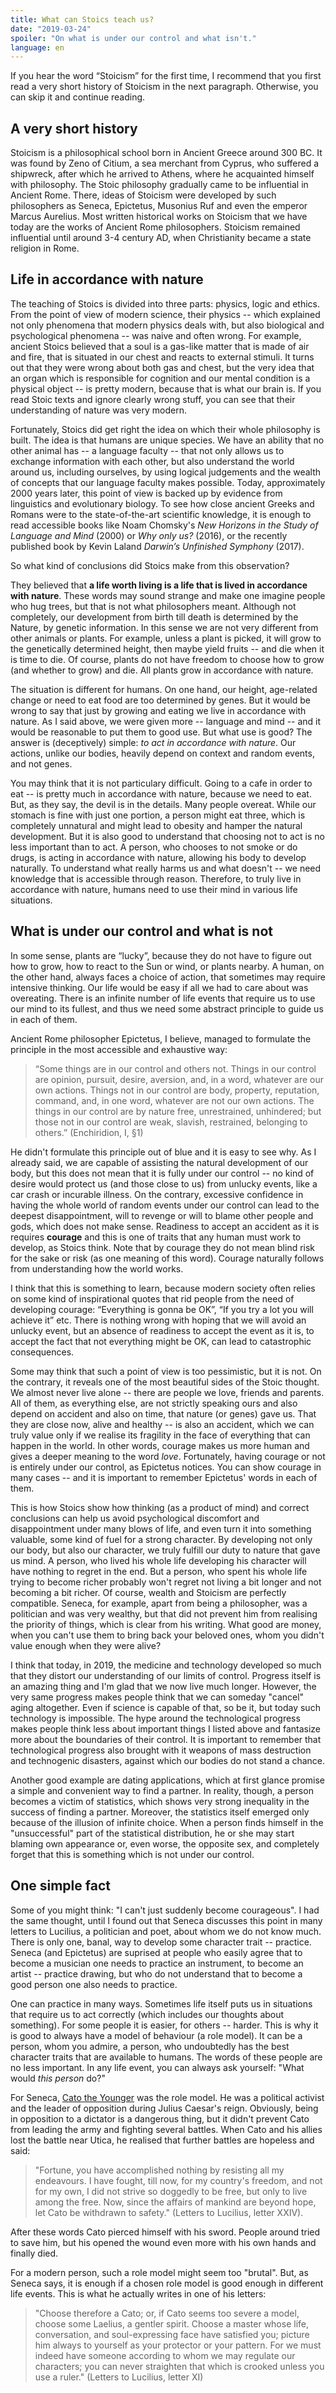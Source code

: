 ```yaml
---
title: What can Stoics teach us?
date: "2019-03-24"
spoiler: "On what is under our control and what isn't."
language: en
---
```


If you hear the word “Stoicism” for the first time, I recommend that you first read a very short history of Stoicism in the next paragraph. Otherwise, you can skip it and continue reading.

## A very short history

Stoicism is a philosophical school born in Ancient Greece around 300 BC. It was found by Zeno of Citium, a sea merchant from Cyprus, who suffered a shipwreck, after which he arrived to Athens, where he acquainted himself with philosophy. The Stoic philosophy gradually came to be influential in Ancient Rome. There, ideas of Stoicism were developed by such philosophers as Seneca, Epictetus, Musonius Ruf and even the emperor Marcus Aurelius. Most written historical works on Stoicism that we have today are the works of Ancient Rome philosophers. Stoicism remained influential until around 3-4 century AD, when Christianity became a state religion in Rome.

## Life in accordance with nature

The teaching of Stoics is divided into three parts: physics, logic and ethics. From the point of view of modern science, their physics -- which explained not only phenomena that modern physics deals with, but also biological and psychological phenomena -- was naive and often wrong. For example, ancient Stoics believed that a soul is a gas-like matter that is made of air and fire, that is situated in our chest and reacts to external stimuli. It turns out that they were wrong about both gas and chest, but the very idea that an organ which is responsible for cognition and our mental condition is a physical object -- is pretty modern, because that is what our brain is. If you read Stoic texts and ignore clearly wrong stuff, you can see that their understanding of nature was very modern.

Fortunately, Stoics did get right the idea on which their whole philosophy is built. The idea is that humans are unique species. We have an ability that no other animal has -- a language faculty -- that not only allows us to exchange information with each other, but also understand the world around us, including ourselves, by using logical judgements and the wealth of concepts that our language faculty makes possible. Today, approximately 2000 years later, this point of view is backed up by evidence from linguistics and evolutionary biology. To see how close ancient Greeks and Romans were to the state-of-the-art scientific knowledge, it is enough to read accessible books like Noam Chomsky's _New Horizons in the Study of Language and Mind_ (2000) or _Why only us?_ (2016), or the recently published book by Kevin Laland _Darwin’s Unfinished Symphony_ (2017).

So what kind of conclusions did Stoics make from this observation?

They believed that **a life worth living is a life that is lived in accordance with nature**. These words may sound strange and make one imagine people who hug trees, but that is not what philosophers meant. Although not completely, our development from birth till death is determined by the Nature, by genetic information. In this sense we are not very different from other animals or plants. For example, unless a plant is picked, it will grow to the genetically determined height, then maybe yield fruits -- and die when it is time to die. Of course, plants do not have freedom to choose how to grow (and whether to grow) and die. All plants grow in accordance with nature.

The situation is different for humans. On one hand, our height, age-related change or need to eat food are too determined by genes. But it would be wrong to say that just by growing and eating we live in accordance with nature. As I said above, we were given more -- language and mind -- and it would be reasonable to put them to good use. But what use is good? The answer is (deceptively) simple: _to act in accordance with nature_. Our actions, unlike our bodies, heavily depend on context and random events, and not genes.

You may think that it is not particulary difficult. Going to a cafe in order to eat -- is pretty much in accordance with nature, because we need to eat. But, as they say, the devil is in the details. Many people overeat. While our stomach is fine with just one portion, a person might eat three, which is completely unnatural and might lead to obesity and hamper the natural development. But it is also good to understand that choosing not to act is no less important than to act. A person, who chooses to not smoke or do drugs, is acting in accordance with nature, allowing his body to develop naturally. To understand what really harms us and what doesn't -- we need knowledge that is accessible through reason. Therefore, to truly live in accordance with nature, humans need to use their mind in various life situations.

## What is under our control and what is not

In some sense, plants are “lucky”, because they do not have to figure out how to grow, how to react to the Sun or wind, or plants nearby. A human, on the other hand, always faces a choice of action, that sometimes may require intensive thinking. Our life would be easy if all we had to care about was overeating. There is an infinite number of life events that require us to use our mind to its fullest, and thus we need some abstract principle to guide us in each of them.

Ancient Rome philosopher Epictetus, I believe, managed to formulate the principle in the most accessible and exhaustive way:

> “Some things are in our control and others not. Things in our control are opinion, pursuit, desire, aversion, and, in a word, whatever are our own actions. Things not in our control are body, property, reputation, command, and, in one word, whatever are not our own actions. The things in our control are by nature free, unrestrained, unhindered; but those not in our control are weak, slavish, restrained, belonging to others.” (Enchiridion, I, §1)

He didn't formulate this principle out of blue and it is easy to see why. As I already said, we are capable of assisting the natural development of our body, but this does not mean that it is fully under our control -- no kind of desire would protect us (and those close to us) from unlucky events, like a car crash or incurable illness. On the contrary, excessive confidence in having the whole world of random events under our control can lead to the deepest disappointment, will to revenge or will to blame other people and gods, which does not make sense. Readiness to accept an accident as it is requires **courage** and this is one of traits that any human must work to develop, as Stoics think. Note that by courage they do not mean blind risk for the sake or risk (as one meaning of this word). Courage naturally follows from understanding how the world works.

I think that this is something to learn, because modern society often relies on some kind of inspirational quotes that rid people from the need of developing courage: “Everything is gonna be OK”, “If you try a lot you will achieve it” etc. There is nothing wrong with hoping that we will avoid an unlucky event, but an absence of readiness to accept the event as it is, to accept the fact that not everything might be OK, can lead to catastrophic consequences.

Some may think that such a point of view is too pessimistic, but it is not. On the contrary, it reveals one of the most beautiful sides of the Stoic thought. We almost never live alone -- there are people we love, friends and parents. All of them, as everything else, are not strictly speaking ours and also depend on accident and also on time, that nature (or genes) gave us. That they are close now, alive and healthy -- is also an accident, which we can truly value only if we realise its fragility in the face of everything that can happen in the world. In other words, courage makes us more human and gives a deeper meaning to the word _love_. Fortunately, having courage or not is entirely under our control, as Epictetus notices. You can show courage in many cases -- and it is important to remember Epictetus' words in each of them.

This is how Stoics show how thinking (as a product of mind) and correct conclusions can help us avoid psychological discomfort and disappointment under many blows of life, and even turn it into something valuable, some kind of fuel for a strong character. By developing not only our body, but also our character, we truly fulfill our duty to nature that gave us mind. A person, who lived his whole life developing his character will have nothing to regret in the end. But a person, who spent his whole life trying to become richer probably won't regret not living a bit longer and not becoming a bit richer. Of course, wealth and Stoicism are perfectly compatible. Seneca, for example, apart from being a philosopher, was a politician and was very wealthy, but that did not prevent him from realising the priority of things, which is clear from his writing. What good are money, when you can't use them to bring back your beloved ones, whom you didn't value enough when they were alive?

I think that today, in 2019, the medicine and technology developed so much that they distort our understanding of our limits of control. Progress itself is an amazing thing and I'm glad that we now live much longer. However, the very same progress makes people think that we can someday "cancel" aging altogether. Even if science is capable of that, so be it, but today such technology is impossible. The hype around the technological progress makes people think less about important things I listed above and fantasize more about the boundaries of their control. It is important to remember that technological progress also brought with it weapons of mass destruction and technogenic disasters, against which our bodies do not stand a chance.

Another good example are dating applications, which at first glance promise a simple and convenient way to find a partner. In reality, though, a person becomes a victim of statistics, which shows very strong inequality in the success of finding a partner. Moreover, the statistics itself emerged only because of the illusion of infinite choice. When a person finds himself in the "unsuccessful" part of the statistical distribution, he or she may start blaming own appearance or, even worse, the opposite sex, and completely forget that this is something which is not under our control.

## One simple fact

Some of you might think: "I can't just suddenly become courageous". I had the same thought, until I found out that Seneca discusses this point in many letters to Lucilius, a politician and poet, about whom we do not know much. There is only one, banal, way to develop some character trait -- practice. Seneca (and Epictetus) are suprised at people who easily agree that to become a musician one needs to practice an instrument, to become an artist -- practice drawing, but who do not understand that to become a good person one also needs to practice.

One can practice in many ways. Sometimes life itself puts us in situations that require us to act correctly (which includes our thoughts about something). For some people it is easier, for others -- harder. This is why it is good to always have a model of behaviour (a role model). It can be a person, whom you admire, a person, who undoubtedly has the best character traits that are available to humans. The words of these people are no less important. In any life event, you can always ask yourself: "What would _this person_ do?"

For Seneca, [Cato the Younger](https://en.wikipedia.org/wiki/Cato_the_Younger) was the role model. He was a political activist and the leader of opposition during Julius Caesar's reign. Obviously, being in opposition to a dictator is a dangerous thing, but it didn't prevent Cato from leading the army and fighting several battles. When Cato and his allies lost the battle near Utica, he realised that further battles are hopeless and said:

> "Fortune, you have accomplished nothing by resisting all my endeavours. I have fought, till now, for my country's freedom, and not for my own, I did not strive so doggedly to be free, but only to live among the free. Now, since the affairs of mankind are beyond hope, let Cato be withdrawn to safety." (Letters to Lucilius, letter XXIV).

After these words Cato pierced himself with his sword. People around tried to save him, but his opened the wound even more with his own hands and finally died.

For a modern person, such a role model might seem too "brutal". But, as Seneca says, it is enough if a chosen role model is good enough in different life events. This is what he actually writes in one of his letters:

> "Choose therefore a Cato; or, if Cato seems too severe a model, choose some Laelius, a gentler spirit. Choose a master whose life, conversation, and soul-expressing face have satisfied you; picture him always to yourself as your protector or your pattern. For we must indeed have someone according to whom we may regulate our characters; you can never straighten that which is crooked unless you use a ruler." (Letters to Lucilius, letter XI)
